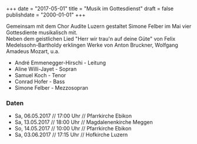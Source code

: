 +++
date = "2017-05-01"
title = "Musik im Gottesdienst"
draft = false
publishdate = "2000-01-01"
+++

Gemeinsam mit dem Chor Audite Luzern gestaltet Simone Felber im Mai vier Gottesdiente musikalisch mit.    
Neben dem geistlichen Lied "Herr wir trau'n auf deine Güte" von Felix Medelssohn-Bartholdy erklingen Werke von Anton Bruckner, Wolfgang Amadeus Mozart, u.a.

* André Emmenegger-Hirschi - Leitung
* Aline Willi-Jayet - Sopran
* Samuel Koch - Tenor
* Conrad Hofer - Bass
* Simone Felber - Mezzosopran

### Daten

* Sa, 06.05.2017 // 17:00 Uhr // Pfarrkirche Ebikon
* Sa, 13.05.2017 // 18:00 Uhr // Magdalenenkirche Meggen
* So, 14.05.2017 // 10:00 Uhr // Pfarrkirche Ebikon
* Sa, 03.06.2017 // 17:15 Uhr // Hofkirche Luzern
